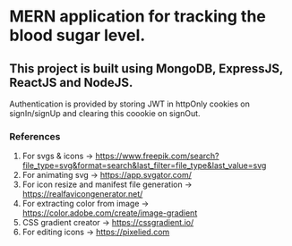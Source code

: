 # MERN application for tracking the blood sugar level.

## This project is built using MongoDB, ExpressJS, ReactJS and NodeJS.

Authentication is provided by storing JWT in httpOnly cookies on signIn/signUp and clearing this coookie on signOut.

### References
1. For svgs & icons -> https://www.freepik.com/search?file_type=svg&format=search&last_filter=file_type&last_value=svg 
2. For animating svg -> https://app.svgator.com/ 
3. For icon resize and manifest file generation -> https://realfavicongenerator.net/
4. For extracting color from image -> https://color.adobe.com/create/image-gradient 
5. CSS gradient creator -> https://cssgradient.io/
6. For editing icons -> https://pixelied.com 